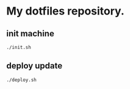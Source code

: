 # My dotfiles repository.

## init machine

```console
./init.sh
```

## deploy update

```console
./deploy.sh
```
